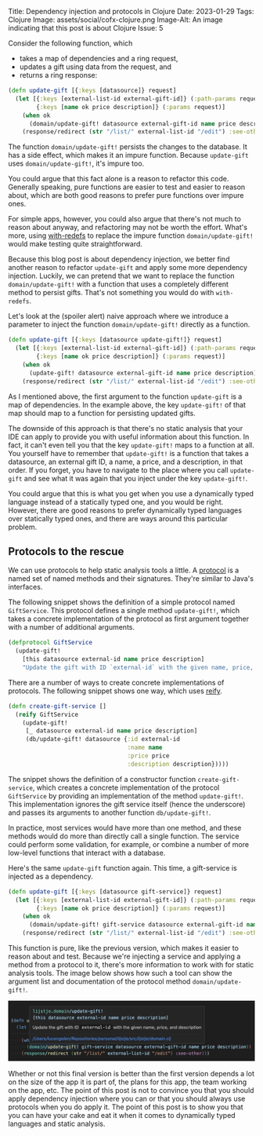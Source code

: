 Title: Dependency injection and protocols in Clojure
Date: 2023-01-29
Tags: Clojure
Image: assets/social/cofx-clojure.png
Image-Alt: An image indicating that this post is about Clojure
Issue: 5

Consider the following function, which
* takes a map of dependencies and a ring request,
* updates a gift using data from the request, and
* returns a ring response:

<!-- force end of list -->

```clojure
(defn update-gift [{:keys [datasource]} request]
  (let [{:keys [external-list-id external-gift-id]} (:path-params request)
        {:keys [name ok price description]} (:params request)]
    (when ok
      (domain/update-gift! datasource external-gift-id name price description))
    (response/redirect (str "/list/" external-list-id "/edit") :see-other)))
```

The function `domain/update-gift!` persists the changes to the database.
It has a side effect, which makes it an impure function.
Because `update-gift` uses `domain/update-gift!`, it's impure too.

You could argue that this fact alone is a reason to refactor this code.
Generally speaking, pure functions are easier to test and easier to reason about,
which are both good reasons to prefer pure functions over impure ones.

<!-- end-of-preview -->

For simple apps, however, you could also argue that there's not much to reason about anyway, and refactoring may not be worth the effort.
What's more,  using [with-redefs](https://clojuredocs.org/clojure.core/with-redefs) to replace the impure function `domain/update-gift!` would make testing quite straightforward.

Because this blog post is about dependency injection, we better find another reason to refactor `update-gift` and apply some more dependency injection.
Luckily, we can pretend that we want to replace the function `domain/update-gift!` with a function that uses a completely different method to persist gifts.
That's not something you would do with `with-redefs`.

Let's look at the (spoiler alert) naive approach where we introduce a parameter to inject the function `domain/update-gift!` directly as a function.

```clojure
(defn update-gift [{:keys [datasource update-gift!]} request]
  (let [{:keys [external-list-id external-gift-id]} (:path-params request)
        {:keys [name ok price description]} (:params request)]
    (when ok
      (update-gift! datasource external-gift-id name price description))
    (response/redirect (str "/list/" external-list-id "/edit") :see-other)))
```

As I mentioned above, the first argument to the function `update-gift` is a map of dependencies.
In the example above, the key `update-gift!` of that map should map to a function for persisting updated gifts.

The downside of this approach is that there's no static analysis that your IDE can apply to provide you with useful information about this function.
In fact, it can't even tell you that the key `update-gift!` maps to a function at all.
You yourself have to remember that `update-gift!` is a function that takes a datasource, an external gift ID, a name, a price, and a description, in that order.
If you forget, you have to navigate to the place where you call `update-gift` and see what it was again that you inject under the key `update-gift!`.

You could argue that this is what you get when you use a dynamically typed language instead of a statically typed one,
and you would be right.
However, there are good reasons to prefer dynamically typed languages over statically typed ones, and there are ways around this particular problem.

## Protocols to the rescue

We can use protocols to help static analysis tools a little.
A [protocol](https://clojuredocs.org/clojure.core/defprotocol) is a named set of named methods and their signatures.
They're similar to Java's interfaces.

The following snippet shows the definition of a simple protocol named `GiftService`.
This protocol defines a single method `update-gift!`, which takes a concrete implementation of the protocol as first argument together with a number of additional arguments.

```clojure
(defprotocol GiftService
  (update-gift!
    [this datasource external-id name price description]
    "Update the gift with ID `external-id` with the given name, price, and description"))
```

There are a number of ways to create concrete implementations of protocols.
The following snippet shows one way, which uses [reify](https://clojuredocs.org/clojure.core/reify).

```clojure
(defn create-gift-service []
  (reify GiftService
    (update-gift!
     [_ datasource external-id name price description]
     (db/update-gift! datasource {:id external-id
                                  :name name
                                  :price price
                                  :description description}))))
```

The snippet shows the definition of a constructor function `create-gift-service`,
which creates a concrete implementation of the protocol `GiftService` by providing an implementation of the method `update-gift!`.
This implementation ignores the gift service itself (hence the underscore) and passes its arguments to another function `db/update-gift!`.

In practice, most services would have more than one method, and these methods would do more than directly call a single function.
The service could perform some validation, for example, or combine a number of more low-level functions that interact with a database.

Here's the same `update-gift` function again.
This time, a gift-service is injected as a dependency.

```clojure
(defn update-gift [{:keys [datasource gift-service]} request]
  (let [{:keys [external-list-id external-gift-id]} (:path-params request)
        {:keys [name ok price description]} (:params request)]
    (when ok
      (domain/update-gift! gift-service datasource external-gift-id name price description))
    (response/redirect (str "/list/" external-list-id "/edit") :see-other)))
```

This function is pure, like the previous version, which makes it easier to reason about and test.
Because we're injecting a service and applying a method from a protocol to it, there's more information to work with for static analysis tools.
The image below shows how such a tool can show the argument list and documentation of the protocol method `domain/update-gift!`.

![Static analysis](assets/dependency-injection-and-protocols/static-analysis.png)

Whether or not this final version is better than the first version depends a lot on the size of the app it is part of, the plans for this app, the team working on the app, etc.
The point of this post is not to convince you that you should apply dependency injection where you can or that you should always use protocols when you do apply it.
The point of this post is to show you that you can have your cake and eat it when it comes to dynamically typed languages and static analysis.
